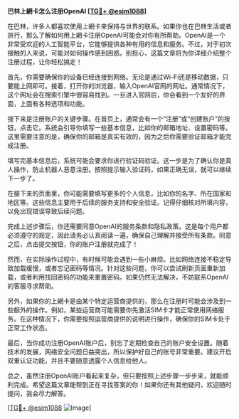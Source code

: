 **巴林上網卡怎么注册OpenAI [[TG💪+ @esim1088](https://t.me/s/esim1088)]**

在巴林，许多人都喜欢使用上網卡来保持与世界的联系。如果你也在巴林生活或者旅行，那么了解如何用上網卡注册OpenAI可能会对你有所帮助。OpenAI是一个非常受欢迎的人工智能平台，它能够提供各种有用的信息和服务。不过，对于初次接触的人来说，可能对如何操作感到困惑。别担心，这篇文章将为你详细介绍整个注册过程，让你轻松搞定！

首先，你需要确保你的设备已经连接到网络。无论是通过Wi-Fi还是移动数据，只要能上网即可。接着，打开你的浏览器，输入OpenAI官网的网址。通常情况下，这个网址会在搜索引擎中很容易找到。一旦进入官网后，你会看到一个友好的界面，上面有各种选项和功能。

接下来是注册账户的关键步骤。在首页上，通常会有一个“注册”或“创建账户”的按钮，点击它。系统会引导你填写一些基本信息，比如你的邮箱地址、设置密码等。这里需要注意的是，确保你的邮箱是真实有效的，因为之后你需要验证邮箱才能完成注册。

填写完基本信息后，系统可能会要求你进行验证码验证。这一步是为了确认你是真人操作，防止机器人恶意注册。按照提示输入验证码，如果正确无误，就可以继续下一步了。

在接下来的页面里，你可能需要填写更多的个人信息，比如你的名字、所在国家和地区等。这些信息主要用于后续的服务支持和安全验证。记得仔细核对所填内容，以免出现错误导致后续问题。

完成上述步骤后，你还需要同意OpenAI的服务条款和隐私政策。这是每个用户都必须遵守的规定，因此请务必认真阅读一遍，确保自己理解并接受所有条款。同意之后，点击提交按钮，你的账户注册就完成了！

然而，在实际操作过程中，有时候可能会遇到一些小麻烦。比如网络连接不稳定导致加载缓慢，或者忘记密码等情况。针对这些问题，你可以尝试刷新页面重新加载，或者利用找回密码的功能来重置密码。如果仍然无法解决，不妨联系OpenAI的客服寻求帮助。

另外，如果你的上網卡是由某个特定运营商提供的，那么在注册时可能会涉及到一些额外的操作。例如，某些运营商可能需要你先激活SIM卡才能正常使用网络服务。在这种情况下，你需要按照运营商提供的说明进行操作，确保你的SIM卡处于正常工作状态。

最后，当你成功注册OpenAI账户后，别忘了定期检查自己的账户安全设置。随着技术的发展，网络安全问题日益突出，所以保护好自己的账号非常重要。建议开启双重认证功能，并且不要随意透露个人信息给他人。

总之，虽然注册OpenAI账户看起来复杂，但只要按照上述步骤一步步来，就能顺利完成。希望这篇文章能帮到正在寻找答案的你！如果你还有其他疑问，欢迎随时提问，我会尽力解答。

[[TG💪+ @esim1088](https://t.me/s/esim1088) ![Image](https://i.postimg.cc/4NQfJmqS/Snipaste-2025-05-13-00-14-12.png)]